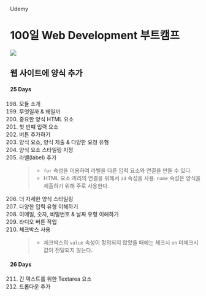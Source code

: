 Udemy

# 100일 Web Development 부트캠프

[<img src="https://img.shields.io/badge/github-%23121011.svg?style=for-the-badge&logo=github&logoColor=white" />](https://github.com/academind/100-days-of-web-development/)

## 웹 사이트에 양식 추가

#### 25 Days

198. 모듈 소개
199. 무엇일까 & 왜일까
200. 중요한 양식 HTML 요소
201. 첫 번쨰 입력 요소
202. 버튼 추가하기
203. 양식 요소, 양식 제출 & 다양한 요청 유형
204. 양식 요소 스타일링 지정
205. 라벨(label) 추가
     > - `for` 속성을 이용하여 라벨을 다른 입력 요소와 연결을 만들 수 있다.
     > - HTML 요소 끼리의 연결을 위해서 `id` 속성을 사용. `name` 속성은 양식을 제출하기 위해 주로 사용한다.
206. 더 자세한 양식 스타일링
207. 다양한 입력 유형 이해하기
208. 이메일, 숫자, 비밀번호 & 날짜 유형 이해하기
209. 라디오 버튼 작업
210. 체크박스 사용
     > - 체크박스의 `value` 속성이 정의되지 않았을 때에는 체크시 `on` 미체크시 값이 전달되지 않는다.

#### 26 Days

211. 긴 텍스트를 위한 Textarea 요소
212. 드롭다운 추가

